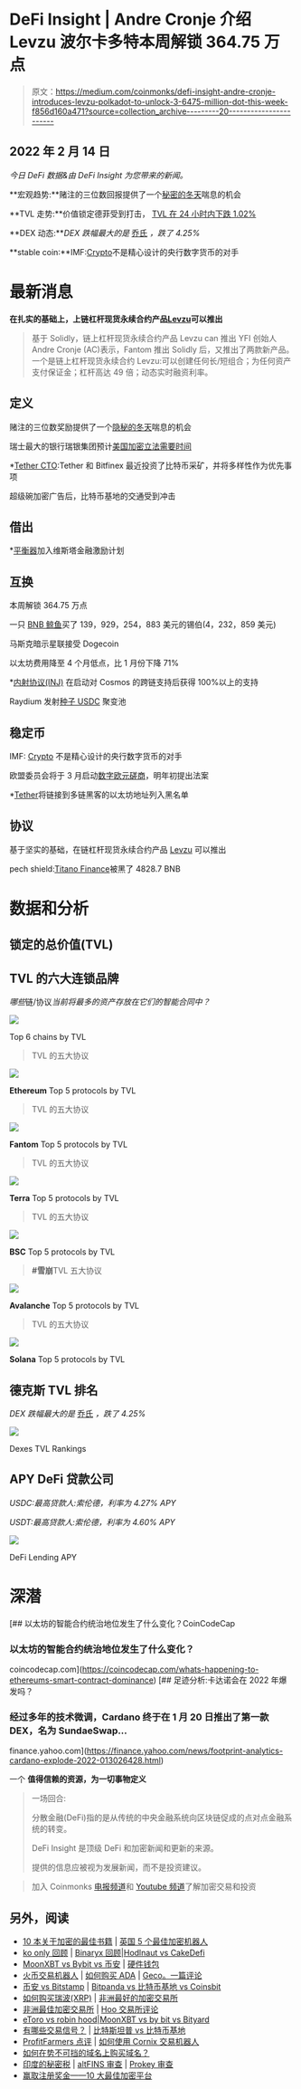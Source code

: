 # DeFi Insight | Andre Cronje 介绍 Levzu 波尔卡多特本周解锁 364.75 万点

> 原文：<https://medium.com/coinmonks/defi-insight-andre-cronje-introduces-levzu-polkadot-to-unlock-3-6475-million-dot-this-week-f856d160a471?source=collection_archive---------20----------------------->

## 2022 年 2 月 14 日

*今日 DeFi 数据&由 DeFi Insight 为您带来的新闻。*

**宏观趋势:**赌注的三位数回报提供了一个[秘密的冬天](https://finance.yahoo.com/news/triple-digit-rewards-staking-offer-030000935.html)喘息的机会

**TVL 走势:**价值锁定德菲受到打击， [TVL 在 24 小时内下跌 1.02%](https://defillama.com/)

**DEX 动态:***DEX 跌幅最大的是* [乔氏](https://defillama.com/protocol/trader-joe) *，跌了 4.25%*

**stable coin:**IMF:[Crypto](https://news.bitcoin.com/imf-crypto-no-match-for-well-designed-central-bank-digital-currencies/)不是精心设计的央行数字货币的对手

# 最新消息

**在扎实的基础上，上链杠杆现货永续合约产品**[**Levzu**](https://twitter.com/AndreCronjeTech/status/1492759585823801344)**可以推出**

> 基于 Solidly，链上杠杆现货永续合约产品 Levzu can 推出
> YFI 创始人 Andre Cronje (AC)表示，Fantom 推出 Solidly 后，又推出了两款新产品。一个是链上杠杆现货永续合约 Levzu:可以创建任何长/短组合；为任何资产支付保证金；杠杆高达 49 倍；动态实时融资利率。

## 定义

赌注的三位数奖励提供了一个[隐秘的冬天](https://finance.yahoo.com/news/triple-digit-rewards-staking-offer-030000935.html)喘息的机会

瑞士最大的银行瑞银集团预计[美国加密立法需要时间](https://news.bitcoin.com/switzerlands-largest-bank-ubs-expects-us-crypto-legislation-take-time/)

*[Tether CTO](https://twitter.com/paoloardoino/status/1492855917599154176):Tether 和 Bitfinex 最近投资了比特币采矿，并将多样性作为优先事项

超级碗加密广告后，比特币基地的交通受到冲击

## 借出

*[平衡器](https://www.theblockbeats.info/flash/67137)加入维斯塔金融激励计划

## 互换

本周解锁 364.75 万点

一只 [BNB 鲸鱼](https://twitter.com/WhaleStatsBSC/status/1492953102902829058)买了 139，929，254，883 美元的锡伯(4，232，859 美元)

马斯克暗示星联接受 Dogecoin

以太坊费用降至 4 个月低点，比 1 月份下降 71%

*[内射协议(INJ)](https://cointelegraph.com/news/injective-protocol-inj-rallies-100-after-launching-cross-chain-support-for-cosmos) 在启动对 Cosmos 的跨链支持后获得 100%以上的支持

Raydium 发射[种子 USDC](https://twitter.com/RaydiumProtocol/status/1492803509925793792) 聚变池

## 稳定币

IMF: [Crypto](https://news.bitcoin.com/imf-crypto-no-match-for-well-designed-central-bank-digital-currencies/) 不是精心设计的央行数字货币的对手

欧盟委员会将于 3 月启动[数字欧元磋商](https://news.bitcoin.com/european-commission-to-launch-digital-euro-consultations-in-march-propose-bill-early-next-year/)，明年初提出法案

*[Tether](https://www.coindesk.com/markets/2022/02/11/tether-blacklists-ethereum-address-linked-to-multichain-hack/)将链接到多链黑客的以太坊地址列入黑名单

## 协议

基于坚实的基础，在链杠杆现货永续合约产品 [Levzu](https://twitter.com/AndreCronjeTech/status/1492759585823801344) 可以推出

pech shield:[Titano Finance](https://twitter.com/PeckShieldAlert/status/1493119883927719941)被黑了 4828.7 BNB

# 数据和分析

## 锁定的总价值(TVL)

## TVL 的六大连锁品牌

*哪些*链/协议*当前将最多的资产存放在它们的智能合同中？*

![](img/63579792f2900a3abbcfcd650123549b.png)

Top 6 chains by TVL

> TVL 的五大协议

![](img/912b9ed3d6996ac5fa11c6427ff27e9a.png)

**Ethereum** Top 5 protocols by TVL

> TVL 的五大协议

![](img/0afe471f94467d075262bcbff5e3b8af.png)

**Fantom** Top 5 protocols by TVL

> TVL 的五大协议

![](img/c03f100f87e068b5adc770c3d76d90cc.png)

**Terra** Top 5 protocols by TVL

> TVL 的五大协议

![](img/7bb097c55706340b4a7d56e8eb7c5b69.png)

**BSC** Top 5 protocols by TVL

> **#雪崩**TVL 五大协议

![](img/7f815a20936656c7129abc859c84a5f7.png)

**Avalanche** Top 5 protocols by TVL

> TVL 的五大协议

![](img/b7889cd5b1ac2e30b63c3dccfad7d506.png)

**Solana** Top 5 protocols by TVL

## 德克斯 TVL 排名

*DEX 跌幅最大的是* [乔氏](https://defillama.com/protocol/trader-joe) *，跌了 4.25%*

![](img/2099dd5a10d2f5b32d158fb643251761.png)

Dexes TVL Rankings

## APY DeFi 贷款公司

*USDC:最高贷款人:索伦德，利率为 4.27% APY*

*USDT:最高贷款人:索伦德，利率为 4.60% APY*

![](img/3b6b6b7eedbb4b09f32af6d754a999e6.png)

DeFi Lending APY

# 深潜

[](https://coincodecap.com/whats-happening-to-ethereums-smart-contract-dominance) [## 以太坊的智能合约统治地位发生了什么变化？CoinCodeCap

### 以太坊的智能合约统治地位发生了什么变化？

coincodecap.com](https://coincodecap.com/whats-happening-to-ethereums-smart-contract-dominance) [](https://finance.yahoo.com/news/footprint-analytics-cardano-explode-2022-013026428.html) [## 足迹分析:卡达诺会在 2022 年爆发吗？

### 经过多年的技术微调，Cardano 终于在 1 月 20 日推出了第一款 DEX，名为 SundaeSwap…

finance.yahoo.com](https://finance.yahoo.com/news/footprint-analytics-cardano-explode-2022-013026428.html) 

一个 **值得信赖的资源，为一切事物定义**

> 一场回合:
> 
> 分散金融(DeFi)指的是从传统的中央金融系统向区块链促成的点对点金融系统的转变。
> 
> DeFi Insight 是顶级 DeFi 和加密新闻和更新的来源。
> 
> 提供的信息应被视为发展新闻，而不是投资建议。

> 加入 Coinmonks [电报频道](https://t.me/coincodecap)和 [Youtube 频道](https://www.youtube.com/c/coinmonks/videos)了解加密交易和投资

## 另外，阅读

*   [10 本关于加密的最佳书籍](https://coincodecap.com/best-crypto-books) | [英国 5 个最佳加密机器人](https://coincodecap.com/uk-trading-bots)
*   [ko only 回顾](https://coincodecap.com/koinly-review) | [Binaryx 回顾](https://coincodecap.com/binaryx-review)|[Hodlnaut vs CakeDefi](https://coincodecap.com/hodlnaut-vs-cakedefi-vs-celsius)
*   [MoonXBT vs Bybit vs 币安](https://coincodecap.com/bybit-binance-moonxbt) | [硬件钱包](/coinmonks/hardware-wallets-dfa1211730c6)
*   [火币交易机器人](https://coincodecap.com/huobi-trading-bot) | [如何购买 ADA](https://coincodecap.com/buy-ada-cardano) | [Geco。一篇评论](https://coincodecap.com/geco-one-review)
*   [币安 vs Bitstamp](https://coincodecap.com/binance-vs-bitstamp) | [Bitpanda vs 比特币基地 vs Coinsbit](https://coincodecap.com/bitpanda-coinbase-coinsbit)
*   [如何购买瑞波(XRP)](https://coincodecap.com/buy-ripple-india) | [非洲最好的加密交易所](https://coincodecap.com/crypto-exchange-africa)
*   [非洲最佳加密交易所](https://coincodecap.com/crypto-exchange-africa) | [Hoo 交易所评论](https://coincodecap.com/hoo-exchange-review)
*   [eToro vs robin hood](https://coincodecap.com/etoro-robinhood)|[MoonXBT vs by bit vs Bityard](https://coincodecap.com/bybit-bityard-moonxbt)
*   [有哪些交易信号？](https://coincodecap.com/trading-signal) | [比特斯坦普 vs 比特币基地](https://coincodecap.com/bitstamp-coinbase)
*   [ProfitFarmers 点评](https://coincodecap.com/profitfarmers-review) | [如何使用 Cornix 交易机器人](https://coincodecap.com/cornix-trading-bot)
*   [如何在势不可挡的域名上购买域名？](https://coincodecap.com/buy-domain-on-unstoppable-domains)
*   [印度的秘密税](https://coincodecap.com/crypto-tax-india) | [altFINS 审查](https://coincodecap.com/altfins-review) | [Prokey 审查](/coinmonks/prokey-review-26611173c13c)
*   [赢取注册奖金——10 大最佳加密平台](https://coincodecap.com/earn-sign-up-bonus)